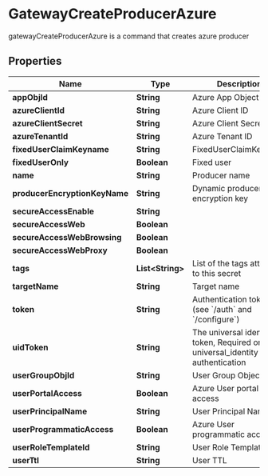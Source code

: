 

# GatewayCreateProducerAzure

gatewayCreateProducerAzure is a command that creates azure producer
## Properties

Name | Type | Description | Notes
------------ | ------------- | ------------- | -------------
**appObjId** | **String** | Azure App Object Id |  [optional]
**azureClientId** | **String** | Azure Client ID |  [optional]
**azureClientSecret** | **String** | Azure Client Secret |  [optional]
**azureTenantId** | **String** | Azure Tenant ID |  [optional]
**fixedUserClaimKeyname** | **String** | FixedUserClaimKeyname |  [optional]
**fixedUserOnly** | **Boolean** | Fixed user |  [optional]
**name** | **String** | Producer name | 
**producerEncryptionKeyName** | **String** | Dynamic producer encryption key |  [optional]
**secureAccessEnable** | **String** |  |  [optional]
**secureAccessWeb** | **Boolean** |  |  [optional]
**secureAccessWebBrowsing** | **Boolean** |  |  [optional]
**secureAccessWebProxy** | **Boolean** |  |  [optional]
**tags** | **List&lt;String&gt;** | List of the tags attached to this secret |  [optional]
**targetName** | **String** | Target name |  [optional]
**token** | **String** | Authentication token (see &#x60;/auth&#x60; and &#x60;/configure&#x60;) |  [optional]
**uidToken** | **String** | The universal identity token, Required only for universal_identity authentication |  [optional]
**userGroupObjId** | **String** | User Group Object Id |  [optional]
**userPortalAccess** | **Boolean** | Azure User portal access |  [optional]
**userPrincipalName** | **String** | User Principal Name |  [optional]
**userProgrammaticAccess** | **Boolean** | Azure User programmatic access |  [optional]
**userRoleTemplateId** | **String** | User Role Template Id |  [optional]
**userTtl** | **String** | User TTL |  [optional]



